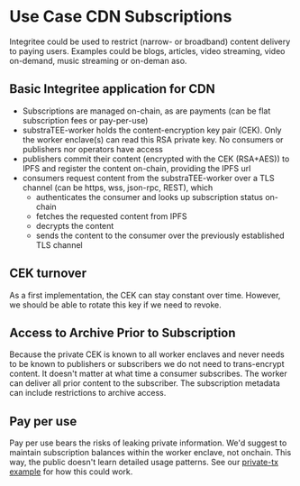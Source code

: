 # Use Case CDN Subscriptions

Integritee could be used to restrict (narrow- or broadband) content delivery to paying users. Examples could be blogs, articles, video streaming, video on-demand, music streaming or on-deman aso.

## Basic Integritee application for CDN

* Subscriptions are managed on-chain, as are payments (can be flat subscription fees or pay-per-use)
* substraTEE-worker holds the content-encryption key pair (CEK). Only the worker enclave(s) can read this RSA private key.
No consumers or publishers nor operators have access
* publishers commit their content (encrypted with the CEK (RSA+AES)) to IPFS and register the content on-chain, providing the IPFS url
* consumers request content from the substraTEE-worker over a TLS channel (can be https, wss, json-rpc, REST), which
  * authenticates the consumer and looks up subscription status on-chain
  * fetches the requested content from IPFS
  * decrypts the content
  * sends the content to the consumer over the previously established TLS channel

## CEK turnover

As a first implementation, the CEK can stay constant over time. However, we should be able to rotate this key if we need to revoke.

## Access to Archive Prior to Subscription

Because the private CEK is known to all worker enclaves and never needs to be known to publishers or subscribers we do not need to trans-encrypt content.
It doesn't matter at what time a consumer subscribes. The worker can deliver all prior content to the subscriber.
The subscription metadata can include restrictions to archive access.

## Pay per use

Pay per use bears the risks of leaking private information. We'd suggest to maintain subscription balances within the worker enclave, not onchain. This way, the public doesn't learn detailed usage patterns. See our [private-tx example](./howto_private_tx.md) for how this could work.
